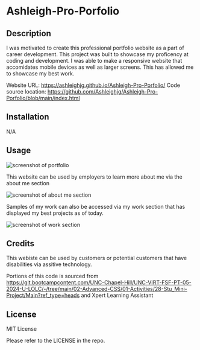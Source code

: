 # Ashleigh-Pro-Porfolio



## Description


I was motivated to create this professional portfolio website as a part of career development. This project was built to showcase my proficency at coding and development. I was able to make a responsive website that accomidates mobile devices as well as larger screens. This has allowed me to showcase my best work.


Website URL: https://ashleighjg.github.io/Ashleigh-Pro-Porfolio/
Code source location: https://github.com/Ashleighjg/Ashleigh-Pro-Porfolio/blob/main/index.html

## Installation

N/A

## Usage



![screenshot of portfolio](C:\Users\ashle\bootcamp\Ashleigh-Portfolio\Images\portfolioscreenshot.JPG)

This website can be used by employers to learn more about me via the about me section

 ![screenshot of about me section](C:\Users\ashle\bootcamp\Ashleigh-Portfolio\Images\aboutme.JPG)

   
Samples of my work can also be accessed via my work section that has displayed my best projects as of today.

 ![screenshot of work section](C:\Users\ashle\bootcamp\Ashleigh-Portfolio\Images\work.JPG)
 


## Credits

This webiste can be used by customers or potential customers that have disabilities via assitive technology.

Portions of this code is sourced from https://git.bootcampcontent.com/UNC-Chapel-Hill/UNC-VIRT-FSF-PT-05-2024-U-LOLC/-/tree/main/02-Advanced-CSS/01-Activities/28-Stu_Mini-Project/Main?ref_type=heads  and Xpert Learning Assistant

## License

MIT License

Please refer to the LICENSE in the repo.

